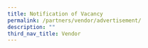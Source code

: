 ```yaml
---
title: Notification of Vacancy
permalink: /partners/vendor/advertisement/
description: ""
third_nav_title: Vendor
---
```

